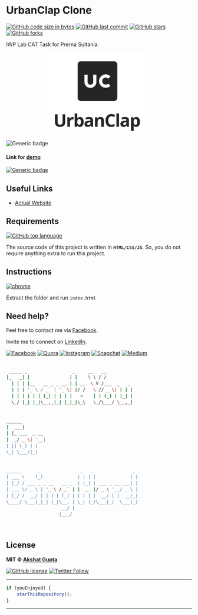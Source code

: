 # UrbanClap Clone

[![GitHub code size in bytes](https://img.shields.io/github/languages/code-size/akshatvg/UrbanClap-Clone?logo=github&style=social)](https://github.com/akshatvg/) [![GitHub last commit](https://img.shields.io/github/last-commit/akshatvg/UrbanClap-Clone?style=social&logo=git)](https://github.com/akshatvg/) [![GitHub stars](https://img.shields.io/github/stars/akshatvg/UrbanClap-Clone?style=social)](https://github.com/akshatvg/UrbanClap-Clone/stargazers) [![GitHub forks](https://img.shields.io/github/forks/akshatvg/UrbanClap-Clone?style=social&logo=git)](https://github.com/akshatvg/UrbanClap-Clone/network)

IWP Lab CAT Task for Prerna Sultania.

<p align="center">
<a href="https://urbanclap.akshatvg.com/">
<img src="assets/img/favicon.png" height="220px" alt="UrbanClap-Clone Logo"/>
</a>
</p>

![Generic badge](https://img.shields.io/badge/Urban-Clap-orange)


#### Link for [demo](https://urbanclap.akshatvg.com/) 

[![Generic badge](https://img.shields.io/badge/view-demo-orange)](https://urbanclap.akshatvg.com/)

## Useful Links

* [Actual Website](https://www.urbancompany.com/delhi-ncr)

## Requirements

[![GitHub top language](https://img.shields.io/github/languages/top/akshatvg/UrbanClap-Clone?logo=javascript&style=social)](https://github.com/akshatvg/)

The source code of this project is written in **`HTML/CSS/JS`**. So, you do not require anything extra to run this project. 

## Instructions

[![chrome](https://img.shields.io/badge/Open-index.html-lightgrey.svg?logo=google-chrome&style=popout&logoColor=red)](https://urbanclap.akshatvg.com/)

Extract the folder and run `index.html` 

## Need help?

Feel free to contact me via [Facebook](https://www.facebook.com/akshatvg). 

Invite me to connect on [LinkedIn](https://www.linkedin.com/in/akshatvg/). 

[![Facebook](https://img.shields.io/badge/Facebook-add-blue.svg?logo=facebook&logoColor=white)](https://www.facebook.com/akshatvg) [![Quora](https://img.shields.io/badge/Quora-ask-red.svg?logo=quora)](https://www.quora.com/profile/Akshat-Gupta-279) [![Instagram](https://img.shields.io/badge/Instagram-follow-purple.svg?logo=instagram&logoColor=white)](https://www.instagram.com/akshatvg/) [![Snapchat](https://img.shields.io/badge/Snapchat-add-yellow.svg?logo=snapchat&logoColor=white)](https://www.snapchat.com/add/akshatvg) [![Medium](https://img.shields.io/badge/Medium-follow-black.svg?logo=medium&logoColor=white)](https://medium.com/@akshatvg)

``` bash

 _____ _                 _     __   __            
|_   _| |               | |    \ \ / /            
  | | | |__   __ _ _ __ | | __  \ V /___  _   _   
  | | | '_ \ / _` | '_ \| |/ /   \ // _ \| | | |  
  | | | | | | (_| | | | |   <    | | (_) | |_| |  
  \_/ |_| |_|\__,_|_| |_|_|\_\   \_/\___/ \__,_|  
                                                  
                                                  
______                                            
|  ___|                                           
| |_ ___  _ __                                    
|  _/ _ \| '__|                                   
| || (_) | |                                      
\_| \___/|_|                                      
                                                  
                                                  
______      _               _   _               _ 
| ___ \    (_)             | | | |             | |
| |_/ / ___ _ _ __   __ _  | |_| | ___ _ __ ___| |
| ___ \/ _ \ | '_ \ / _` | |  _  |/ _ \ '__/ _ \ |
| |_/ /  __/ | | | | (_| | | | | |  __/ | |  __/_|
\____/ \___|_|_| |_|\__, | \_| |_/\___|_|  \___(_)
                     __/ |                        
                    |___/                         

 

```

## License

**MIT &copy; [Akshat Gupta](https://github.com/akshatvg/UrbanClap-Clone/blob/master/LICENSE)**

[![GitHub license](https://img.shields.io/github/license/akshatvg/UrbanClap-Clone?style=social&logo=github)](https://github.com/akshatvg/UrbanClap-Clone/blob/master/LICENSE) [![Twitter Follow](https://img.shields.io/twitter/follow/akshatvg?style=social)](https://twitter.com/akshatvg)

---------

``` javascript
if (youEnjoyed) {
    starThisRepository();
}
```

-----------
